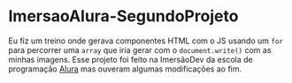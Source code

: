 # ImersaoAlura-SegundoProjeto

Eu fiz um treino onde gerava componentes HTML com o JS usando um `for` para percorrer uma `array` que iria gerar com o `document.write()` com as minhas imagens.
Esse projeto foi feito na ImersãoDev da escola de programação [Alura](https://www.alura.com.br) mas ouveram algumas modificações ao fim.
